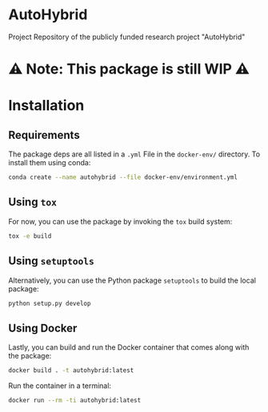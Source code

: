 # AutoHybrid

Project Repository of the publicly funded research project "AutoHybrid"

# ⚠️ Note: This package is still WIP ⚠️

# Installation

## Requirements

The package deps are all listed in a `.yml` File in the `docker-env/` directory.
To install them using conda:

```bash
conda create --name autohybrid --file docker-env/environment.yml
```

## Using `tox`

For now, you can use the package by invoking the `tox` build system:

```bash
tox -e build
```

## Using `setuptools`

Alternatively, you can use the Python package `setuptools` to build the local package:

```bash
python setup.py develop
```

## Using Docker

Lastly, you can build and run the Docker container that comes along with the package:

```bash
docker build . -t autohybrid:latest
```

Run the container in a terminal:

```bash
docker run --rm -ti autohybrid:latest
```
